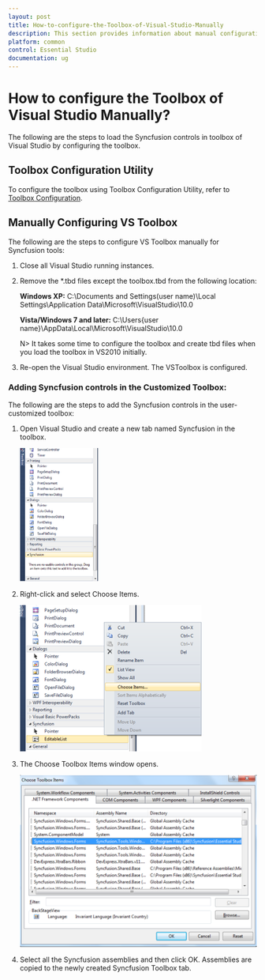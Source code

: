 ```yaml
---
layout: post
title: How-to-configure-the-Toolbox-of-Visual-Studio-Manually
description: This section provides information about manual configuration of Syncfusion controls in Visual Studio 
platform: common
control: Essential Studio
documentation: ug
---
```


# How to configure the Toolbox of Visual Studio Manually?

The following are the steps to load the Syncfusion controls in toolbox of Visual Studio by configuring the toolbox.

## Toolbox Configuration Utility

To configure the toolbox using Toolbox Configuration Utility, refer to [Toolbox Configuration](/common/essential-studio/utilities#toolbox-configuration).

## Manually Configuring VS Toolbox

The following are the steps to configure VS Toolbox manually for Syncfusion tools:

1. Close all Visual Studio running instances.
2. Remove the *.tbd files except the toolbox.tbd from the following location:

   **Windows XP:**
   C:\Documents and Settings\(user name)\Local Settings\Application Data\Microsoft\VisualStudio\10.0

   **Vista/Windows 7 and later:**
   C:\Users\{user name}\AppData\Local\Microsoft\VisualStudio\10.0

    N> It takes some time to configure the toolbox and create tbd files when you load the toolbox in VS2010 initially.

3. Re-open the Visual Studio environment. The VSToolbox is configured.

### Adding Syncfusion controls in the Customized Toolbox:

The following are the steps to add the Syncfusion controls in the user-customized toolbox:

1. Open Visual Studio and create a new tab named Syncfusion in the toolbox.

   ![](Manually-Configuring-VS-Toolbox_images/Manually-Configuring-VS-Toolbox_img2.png)

2. Right-click and select Choose Items.

   ![](Manually-Configuring-VS-Toolbox_images/Manually-Configuring-VS-Toolbox_img3.png)

3. The Choose Toolbox Items window opens.

   ![](Manually-Configuring-VS-Toolbox_images/Manually-Configuring-VS-Toolbox_img4.png)

4. Select all the Syncfusion assemblies and then click OK. Assemblies are copied to the newly created Syncfusion Toolbox tab. 
